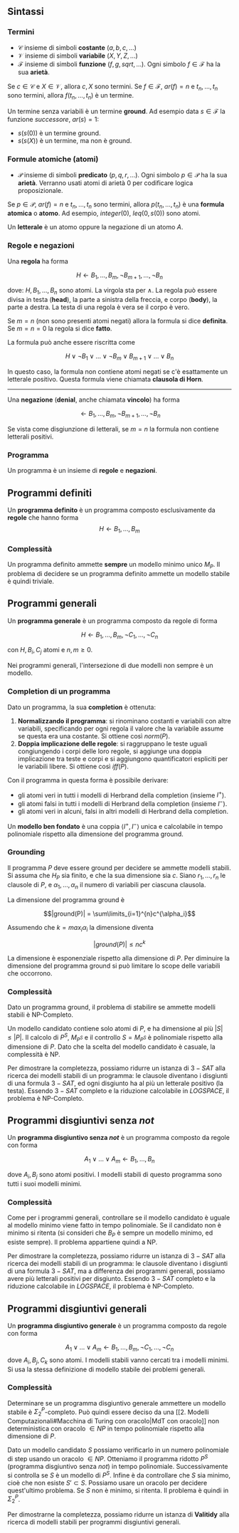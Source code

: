 ## Sintassi
### Termini
- $\mathcal{C}$ insieme di simboli **costante** ($a,b,c,\dots$)
- $\mathcal{V}$ insieme di simboli **variabile** ($X,Y,Z,\dots$)
- $\mathcal{F}$ insieme di simboli **funzione** ($f,g,sqrt,\dots$). Ogni simbolo $f \in \mathcal{F}$ ha la sua **arietà**. 


Se $c \in \mathcal{C}$ e $X \in \mathcal{V}$, allora $c,X$ sono termini.
Se $f \in \mathcal{F}$, $ar(f) = n$ e $t_n,\dots,t_n$ sono termini, allora $f(t_n,\dots,t_n)$ è un termine.

Un termine senza variabili è un termine **ground**. Ad esempio data $s \in \mathcal{F}$ la funzione *successore*, $ar(s) = 1$:
- $s(s(0))$ è un termine ground. 
- $s(s(X))$ è un termine, ma non è ground.

### Formule atomiche (atomi)
- $\mathcal{P}$ insieme di simboli **predicato** ($p,q,r,\dots$). Ogni simbolo $p \in \mathcal{P}$ ha la sua **arietà**. Verranno usati atomi di arietà 0 per codificare logica proposizionale.

Se $p \in \mathcal{P}$, $ar(f) = n$ e $t_n,\dots,t_n$ sono termini, allora $p(t_n,\dots,t_n)$ è una **formula atomica** o **atomo**.
Ad esempio, $integer(0)$, $leq(0,s(0))$ sono atomi.

Un **letterale** è un atomo oppure la negazione di un atomo $A$.

### Regole e negazioni
Una **regola** ha forma

$$H \leftarrow B_1, \dots, B_m, \lnot B_{m+1}, \dots, \lnot B_n$$

dove: $H, B_1, \dots, B_n$ sono atomi. La virgola sta per $\land$.
La regola può essere divisa in testa (**head**), la parte a sinistra della freccia, e corpo (**body**), la parte a destra.
La testa di una regola è vera se il corpo è vero.

Se $m=n$ (non sono presenti atomi negati) allora la formula si dice **definita**.
Se $m=n=0$ la regola si dice **fatto**.

La formula può anche essere riscritta come 

$$H \lor \lnot B_1 \lor \dots \lor \lnot B_m \lor B_{m+1} \lor \dots \lor B_n$$

In questo caso, la formula non contiene atomi negati se c'è esattamente un letterale positivo. Questa formula viene chiamata **clausola di Horn**.

---

Una **negazione** (**denial**, anche chiamata **vincolo**) ha forma

$$\leftarrow B_1, \dots, B_m, \lnot B_{m+1}, \dots, \lnot B_n$$

Se vista come disgiunzione di letterali, se $m=n$ la formula non contiene letterali positivi.

### Programma

Un programma è un insieme di **regole** e **negazioni**.

## Programmi definiti
Un **programma definito** è un programma composto esclusivamente da **regole** che hanno forma
$$H \leftarrow B_1, \dots, B_m$$

### Complessità
Un programma definito ammette **sempre** un modello minimo unico $M_P$.
Il problema di decidere se un programma definito ammette un modello stabile è quindi triviale.

## Programmi generali
Un **programma generale** è un programma composto da regole di forma

$$H \leftarrow B_1, \dots, B_m, \lnot C_1, \dots, \lnot C_n$$

con $H, B_i, C_j$ atomi e $n,m \geq 0$.

Nei programmi generali, l'intersezione di due modelli non sempre è un modello.

### Completion di un programma

Dato un programma, la sua **completion** è ottenuta:

1. **Normalizzando il programma**: si rinominano costanti e variabili con altre variabili, specificando per ogni regola il valore che la variabile assume se questa era una costante. Si ottiene così $norm(P)$.
2. **Doppia implicazione delle regole**: si raggruppano le teste uguali congiungendo i corpi delle loro regole, si aggiunge una doppia implicazione tra teste e corpi e si aggiungono quantificatori espliciti per le variabili libere. Si ottiene così $iff(P)$.

Con il programma in questa forma è possibile derivare:
- gli atomi veri in tutti i modelli di Herbrand della completion (insieme $I^+$).
- gli atomi falsi in tutti i modelli di Herbrand della completion (insieme $I^-$).
- gli atomi veri in alcuni, falsi in altri modelli di Herbrand della completion.

Un **modello ben fondato** è una coppia $\langle I^+, I^-\rangle$ unica e calcolabile in tempo polinomiale rispetto alla dimensione del programma ground.

### Grounding

Il programma $P$ deve essere ground per decidere se ammette modelli stabili.
Si assuma che $H_P$ sia finito, e che la sua dimensione sia $c$.
Siano $r_1,\dots,r_n$ le clausole di $P$, e $\alpha_{1},\dots,\alpha_n$ il numero di variabili per ciascuna clausola.

La dimensione del programma ground è 

$$|ground(P)| = \sum\limits_{i=1}^{n}c^{\alpha_i}$$ 

Assumendo che $k = max_i{\alpha_i}$ la dimensione diventa

$$|ground(P)| \leq nc^k$$ 

La dimensione è esponenziale rispetto alla dimensione di $P$. Per diminuire la dimensione del programma ground si può limitare lo scope delle variabili che occorrono.

### Complessità
Dato un programma ground, il problema di stabilire se ammette modelli stabili è NP-Completo.

Un modello candidato contiene solo atomi di $P$, e ha dimensione al più $|S|\leq|P|$.
Il calcolo di $P^S$, $M_{P^S}$ e il controllo $S = M_{P^S}$ è polinomiale rispetto alla dimensione di $P$. Dato che la scelta del modello candidato è casuale, la complessità è NP.

Per dimostrare la completezza, possiamo ridurre un istanza di $3-SAT$ alla ricerca dei modelli stabili di un programma: le clausole diventano i disgiunti di una formula $3-SAT$, ed ogni disgiunto ha al più un letterale positivo (la testa). 
Essendo $3-SAT$ completo e la riduzione calcolabile in $LOGSPACE$, il problema è NP-Completo.

## Programmi disgiuntivi senza $not$
Un **programma disgiuntivo senza $not$** è un programma composto da regole con forma

$$A_{1} \lor \dots \lor A_{m} \leftarrow B_1, \dots, B_n$$

dove $A_{i}, B_{j}$ sono atomi positivi.
I modelli stabili di questo programma sono tutti i suoi modelli minimi.

### Complessità
Come per i programmi generali, controllare se il modello candidato è uguale al modello minimo viene fatto in tempo polinomiale. Se il candidato non è minimo si ritenta (si consideri che $B_P$ è sempre un modello minimo, ed esiste sempre). Il problema appartiene quindi a NP.

Per dimostrare la completezza, possiamo ridurre un istanza di $3-SAT$ alla ricerca dei modelli stabili di un programma: le clausole diventano i disgiunti di una formula $3-SAT$, ma a differenza dei programmi generali, possiamo avere più letterali positivi per disgiunto.
Essendo $3-SAT$ completo e la riduzione calcolabile in $LOGSPACE$, il problema è NP-Completo.

## Programmi disgiuntivi generali

Un **programma disgiuntivo generale** è un programma composto da regole con forma

$$A_{1} \lor \dots \lor A_{m} \leftarrow B_1, \dots, B_m, \lnot C_1, \dots, \lnot C_n$$
dove $A_{i}, B_{j}, C_{k}$ sono atomi.
I modelli stabili vanno cercati tra i modelli minimi. Si usa la stessa definizione di modello stabile dei problemi generali.

### Complessità
Determinare se un programma disgiuntivo generale ammettere un modello stabile è $\Sigma_{2}^{P}$-completo. Può quindi essere deciso da una [[2. Modelli Computazionali#Macchina di Turing con oracolo|MdT con oracolo]] non deterministica con oracolo $\in NP$ in tempo polinomiale rispetto alla dimensione di $P$.

Dato un modello candidato $S$ possiamo verificarlo in un numero polinomiale di step usando un oracolo $\in NP$.
Otteniamo il programma ridotto $P^S$ (programma disgiuntivo senza $not$) in tempo polinomiale. Successivamente si controlla se $S$ è un modello di $P^S$. Infine è da controllare che $S$ sia minimo, cioè che non esiste $S' \subset S$.
Possiamo usare un oracolo per decidere quest'ultimo problema. Se $S$ non è minimo, si ritenta. Il problema è quindi in $\Sigma_{2}^{P}$.

Per dimostrarne la completezza, possiamo ridurre un istanza di **Valitidy** alla ricerca di modelli stabili per programmi disgiuntivi generali.
